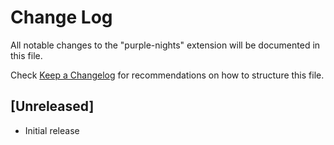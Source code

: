 # Change Log

All notable changes to the "purple-nights" extension will be documented in this file.

Check [Keep a Changelog](http://keepachangelog.com/) for recommendations on how to structure this file.

## [Unreleased]

- Initial release
